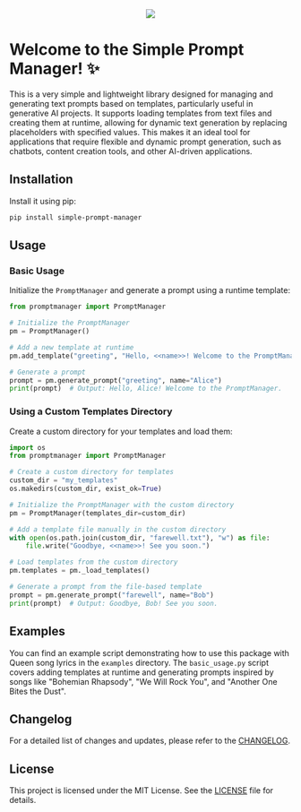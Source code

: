 <div style="text-align: center;">
    <img src="assets/readme_image.png" />
</div>

# Welcome to the Simple Prompt Manager! ✨

This is a very simple and lightweight library designed for managing and generating text prompts based on templates, particularly useful in generative AI projects. It supports loading templates from text files and creating them at runtime, allowing for dynamic text generation by replacing placeholders with specified values. This makes it an ideal tool for applications that require flexible and dynamic prompt generation, such as chatbots, content creation tools, and other AI-driven applications.

## Installation

Install it using pip:

```bash
pip install simple-prompt-manager
```

## Usage

### Basic Usage

Initialize the `PromptManager` and generate a prompt using a runtime template:

```python
from promptmanager import PromptManager

# Initialize the PromptManager
pm = PromptManager()

# Add a new template at runtime
pm.add_template("greeting", "Hello, <<name>>! Welcome to the PromptManager.")

# Generate a prompt
prompt = pm.generate_prompt("greeting", name="Alice")
print(prompt)  # Output: Hello, Alice! Welcome to the PromptManager.
```

### Using a Custom Templates Directory

Create a custom directory for your templates and load them:

```python
import os
from promptmanager import PromptManager

# Create a custom directory for templates
custom_dir = "my_templates"
os.makedirs(custom_dir, exist_ok=True)

# Initialize the PromptManager with the custom directory
pm = PromptManager(templates_dir=custom_dir)

# Add a template file manually in the custom directory
with open(os.path.join(custom_dir, "farewell.txt"), "w") as file:
    file.write("Goodbye, <<name>>! See you soon.")

# Load templates from the custom directory
pm.templates = pm._load_templates()

# Generate a prompt from the file-based template
prompt = pm.generate_prompt("farewell", name="Bob")
print(prompt)  # Output: Goodbye, Bob! See you soon.
```

## Examples

You can find an example script demonstrating how to use this package with Queen song lyrics in the `examples` directory. The `basic_usage.py` script covers adding templates at runtime and generating prompts inspired by songs like "Bohemian Rhapsody", "We Will Rock You", and "Another One Bites the Dust".

## Changelog

For a detailed list of changes and updates, please refer to the [CHANGELOG](CHANGELOG.md).

## License

This project is licensed under the MIT License. See the [LICENSE](LICENSE) file for details.